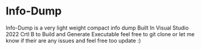 # Info-Dump
Info-Dump is a very light weight compact info dump
Built In Visual Studio 2022 Crtl B to Build and Generate Executable 
feel free to git clone or let me know if their are any issues and feel free too update :)
